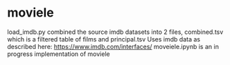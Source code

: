 # moviele
load_imdb.py combined the source imdb datasets into 2 files, combined.tsv which is a filtered table of films and principal.tsv
Uses imdb data as described here: https://www.imdb.com/interfaces/
moveiele.ipynb is an in progress implementation of moviele